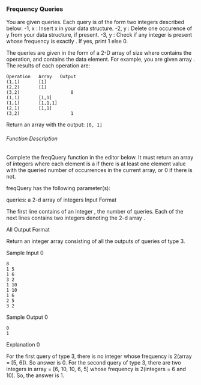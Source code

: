 ### Frequency Queries

You are given  queries. Each query is of the form two integers described below: 
-1, x  : Insert x in your data structure. 
-2, y  : Delete one occurence of y from your data structure, if present. 
-3, y  : Check if any integer is present whose frequency is exactly . If yes, print 1 else 0.

The queries are given in the form of a 2-D array  of size  where  contains the operation, and  contains the data element. For example, you are given array . The results of each operation are:
```
Operation   Array   Output
(1,1)       [1]
(2,2)       [1]
(3,2)                   0
(1,1)       [1,1]
(1,1)       [1,1,1]
(2,1)       [1,1]
(3,2)                   1
```
Return an array with the output: `[0, 1]`

###### Function Description

Complete the freqQuery function in the editor below. It must return an array of integers where each element is a  if there is at least one element value with the queried number of occurrences in the current array, or 0 if there is not.

freqQuery has the following parameter(s):

queries: a 2-d array of integers
Input Format

The first line contains of an integer , the number of queries. 
Each of the next  lines contains two integers denoting the 2-d array .

All 
Output Format

Return an integer array consisting of all the outputs of queries of type 3.

Sample Input 0
```
8
1 5
1 6
3 2
1 10
1 10
1 6
2 5
3 2
```
Sample Output 0
```
0
1
```
Explanation 0

For the first query of type 3, there is no integer whose frequency is 2(array = [5, 6]). So answer is 0. 
For the second query of type 3, there are two integers in array = [6, 10, 10, 6, 5] whose frequency is  2(integers = 6 and 10). So, the answer is 1.